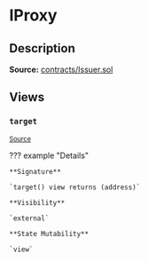 # IProxy

## Description

**Source:** [contracts/Issuer.sol](https://github.com/Synthetixio/synthetix/tree/v2.48.0-alpha/contracts/Issuer.sol)

## Views

### `target`

<sub>[Source](https://github.com/Synthetixio/synthetix/tree/v2.48.0-alpha/contracts/Issuer.sol#L29)</sub>

??? example "Details"

    **Signature**

    `target() view returns (address)`

    **Visibility**

    `external`

    **State Mutability**

    `view`
